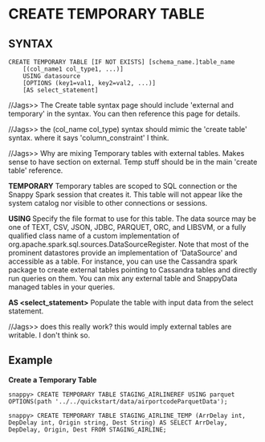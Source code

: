 # CREATE TEMPORARY TABLE

## SYNTAX

```
CREATE TEMPORARY TABLE [IF NOT EXISTS] [schema_name.]table_name
    [(col_name1 col_type1, ...)]
    USING datasource
    [OPTIONS (key1=val1, key2=val2, ...)]
    [AS select_statement]
```
//Jags>> The Create table syntax page should include 'external and temporary' in the syntax. You can then reference this page for details.

//Jags>> the (col_name col_type) syntax should mimic the 'create table' syntax. where it says 'column_constraint' I think. 

//Jags>> Why are mixing Temporary tables with external tables. Makes sense to have section on external. Temp stuff should be in the main 'create table' reference. 

**TEMPORARY**
Temporary tables are scoped to SQL connection or the Snappy Spark session that creates it. This table will not appear like the system catalog nor visible to other connections or sessions. 

**USING <data source>**
Specify the file format to use for this table. The data source may be one of TEXT, CSV, JSON, JDBC, PARQUET, ORC, and LIBSVM, or a fully qualified class name of a custom implementation of org.apache.spark.sql.sources.DataSourceRegister. Note that most of the prominent datastores provide an implementation of 'DataSource' and accessible as a table. For instance, you can use the Cassandra spark package to create external tables pointing to Cassandra tables and directly run queries on them. You can mix any external table and SnappyData managed tables in your queries. 

**AS <select_statement>**
Populate the table with input data from the select statement. 

//Jags>> does this really work? this would imply external tables are writable. I don't think so. 

## Example 

**Create a Temporary Table**

```
snappy> CREATE TEMPORARY TABLE STAGING_AIRLINEREF USING parquet OPTIONS(path '../../quickstart/data/airportcodeParquetData');

snappy> CREATE TEMPORARY TABLE STAGING_AIRLINE_TEMP (ArrDelay int, DepDelay int, Origin string, Dest String) AS SELECT ArrDelay, DepDelay, Origin, Dest FROM STAGING_AIRLINE;
```
